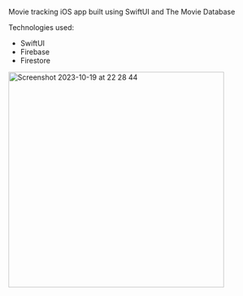 Movie tracking iOS app built using SwiftUI and The Movie Database 

Technologies used:
- SwiftUI
- Firebase
- Firestore

<img width="424" alt="Screenshot 2023-10-19 at 22 28 44" src="https://github.com/erictoader/Showtime-iOS/assets/99261319/95c3b440-2c51-4225-9162-050b4b911077">
